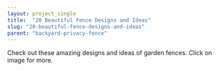 ```yaml
---
layout: project_single
title:  "20 Beautiful Fence Designs and Ideas"
slug: "20-beautiful-fence-designs-and-ideas"
parent: "backyard-privacy-fence"
---
```

Check out these amazing designs and ideas of garden fences. Click on image for more.